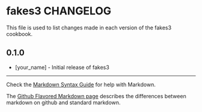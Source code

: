 fakes3 CHANGELOG
================

This file is used to list changes made in each version of the fakes3 cookbook.

0.1.0
-----
- [your_name] - Initial release of fakes3

- - -
Check the [Markdown Syntax Guide](http://daringfireball.net/projects/markdown/syntax) for help with Markdown.

The [Github Flavored Markdown page](http://github.github.com/github-flavored-markdown/) describes the differences between markdown on github and standard markdown.

